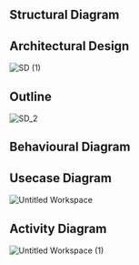 ## Structural Diagram 

## Architectural Design

![SD (1)](https://user-images.githubusercontent.com/69076776/114966097-868f9200-9e8f-11eb-9e68-563bf42a31dc.png)

## Outline

![SD_2](https://user-images.githubusercontent.com/69076776/114966127-9313ea80-9e8f-11eb-8903-afa6c70728d9.png)


## Behavioural Diagram

## Usecase Diagram

![Untitled Workspace](https://user-images.githubusercontent.com/69076776/114966304-ea19bf80-9e8f-11eb-8b81-d4d849d24949.png)

## Activity Diagram

![Untitled Workspace (1)](https://user-images.githubusercontent.com/69076776/114872994-77b9c880-9e18-11eb-86f2-d5407ed261b1.png)
